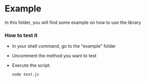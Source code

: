 # Example
In this folder, you will find some example on how to use the library

### How to test it
- In your shell command, go to the "example" folder
- Uncomment the method you want to test
- Execute the script.

  `node test.js`

